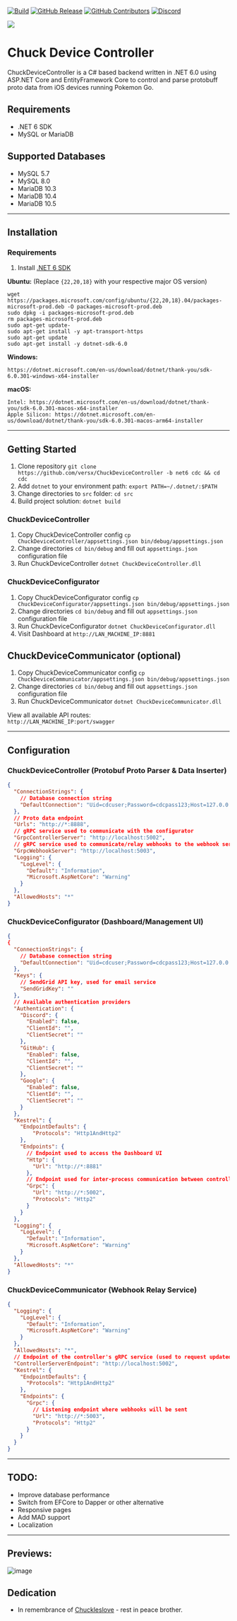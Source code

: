 [![Build](https://github.com/versx/ChuckDeviceController/workflows/.NET/badge.svg)](https://github.com/versx/ChuckDeviceController/actions)
[![GitHub Release](https://img.shields.io/github/release/versx/ChuckDeviceController.svg)](https://github.com/versx/ChuckDeviceController/releases/)
[![GitHub Contributors](https://img.shields.io/github/contributors/versx/ChuckDeviceController.svg)](https://github.com/versx/ChuckDeviceController/graphs/contributors/)
[![Discord](https://img.shields.io/discord/552003258000998401.svg?label=&logo=discord&logoColor=ffffff&color=7389D8&labelColor=6A7EC2)](https://discord.gg/zZ9h9Xa)  

![](https://raw.githubusercontent.com/versx/ChuckDeviceController/net6/src/ChuckDeviceConfigurator/wwwroot/favicons/chuck.gif)

# Chuck Device Controller  
ChuckDeviceController is a C# based backend written in .NET 6.0 using ASP.NET Core and EntityFramework Core to control and parse protobuff proto data from iOS devices running Pokemon Go.


## Requirements
- .NET 6 SDK  
- MySQL or MariaDB  


## Supported Databases  
- MySQL 5.7
- MySQL 8.0
- MariaDB 10.3
- MariaDB 10.4
- MariaDB 10.5

<hr>

## Installation
### Requirements
1. Install [.NET 6 SDK](https://dotnet.microsoft.com/download/dotnet/6.0)  

**Ubuntu:** (Replace `{22,20,18}` with your respective major OS version)  
```
wget https://packages.microsoft.com/config/ubuntu/{22,20,18}.04/packages-microsoft-prod.deb -O packages-microsoft-prod.deb
sudo dpkg -i packages-microsoft-prod.deb
rm packages-microsoft-prod.deb
sudo apt-get update- 
sudo apt-get install -y apt-transport-https
sudo apt-get update
sudo apt-get install -y dotnet-sdk-6.0
```

**Windows:**  
```
https://dotnet.microsoft.com/en-us/download/dotnet/thank-you/sdk-6.0.301-windows-x64-installer
```

**macOS:**
```
Intel: https://dotnet.microsoft.com/en-us/download/dotnet/thank-you/sdk-6.0.301-macos-x64-installer
Apple Silicon: https://dotnet.microsoft.com/en-us/download/dotnet/thank-you/sdk-6.0.301-macos-arm64-installer
```

<hr>

## Getting Started  
1. Clone repository `git clone https://github.com/versx/ChuckDeviceController -b net6 cdc && cd cdc`  
1. Add `dotnet` to your environment path: `export PATH=~/.dotnet/:$PATH`  
1. Change directories to `src` folder: `cd src`  
1. Build project solution: `dotnet build`  

### ChuckDeviceController  
1. Copy ChuckDeviceController config `cp ChuckDeviceController/appsettings.json bin/debug/appsettings.json`  
1. Change directories `cd bin/debug` and fill out `appsettings.json` configuration file  
1. Run ChuckDeviceController `dotnet ChuckDeviceController.dll`  

### ChuckDeviceConfigurator  
1. Copy ChuckDeviceConfigurator config `cp ChuckDeviceConfigurator/appsettings.json bin/debug/appsettings.json`  
1. Change directories `cd bin/debug` and fill out `appsettings.json` configuration file  
1. Run ChuckDeviceConfigurator `dotnet ChuckDeviceConfigurator.dll`  
1. Visit Dashboard at `http://LAN_MACHINE_IP:8881`  

## ChuckDeviceCommunicator (optional)  
1. Copy ChuckDeviceCommunicator config `cp ChuckDeviceCommunicator/appsettings.json bin/debug/appsettings.json`  
1. Change directories `cd bin/debug` and fill out `appsettings.json` configuration file  
1. Run ChuckDeviceCommunicator `dotnet ChuckDeviceCommunicator.dll`  

View all available API routes:  
`http://LAN_MACHINE_IP:port/swagger`  

<hr>

## Configuration  

### ChuckDeviceController (Protobuf Proto Parser & Data Inserter)  
```json
{
  "ConnectionStrings": {
    // Database connection string
    "DefaultConnection": "Uid=cdcuser;Password=cdcpass123;Host=127.0.0.1;Port=3306;Database=cdcdb;old guids=true;Allow User Variables=true;"
  },
  // Proto data endpoint
  "Urls": "http://*:8888",
  // gRPC service used to communicate with the configurator
  "GrpcControllerServer": "http://localhost:5002",
  // gRPC service used to communicate/relay webhooks to the webhook service
  "GrpcWebhookServer": "http://localhost:5003",
  "Logging": {
    "LogLevel": {
      "Default": "Information",
      "Microsoft.AspNetCore": "Warning"
    }
  },
  "AllowedHosts": "*"
}
```

### ChuckDeviceConfigurator (Dashboard/Management UI)  
```json
{
{
  "ConnectionStrings": {
    // Database connection string
    "DefaultConnection": "Uid=cdcuser;Password=cdcpass123;Host=127.0.0.1;Port=3306;Database=cdcdb;old guids=true;Allow User Variables=true;"
  },
  "Keys": {
    // SendGrid API key, used for email service
    "SendGridKey": ""
  },
  // Available authentication providers
  "Authentication": {
    "Discord": {
      "Enabled": false,
      "ClientId": "",
      "ClientSecret": ""
    },
    "GitHub": {
      "Enabled": false,
      "ClientId": "",
      "ClientSecret": ""
    },
    "Google": {
      "Enabled": false,
      "ClientId": "",
      "ClientSecret": ""
    }
  },
  "Kestrel": {
    "EndpointDefaults": {
        "Protocols": "Http1AndHttp2"
    },
    "Endpoints": {
      // Endpoint used to access the Dashboard UI
      "Http": {
        "Url": "http://*:8881"
      },
      // Endpoint used for inter-process communication between controller
      "Grpc": {
        "Url": "http://*:5002",
        "Protocols": "Http2"
      }
    }
  },
  "Logging": {
    "LogLevel": {
      "Default": "Information",
      "Microsoft.AspNetCore": "Warning"
    }
  },
  "AllowedHosts": "*"
}
```

### ChuckDeviceCommunicator (Webhook Relay Service)  
```json
{
  "Logging": {
    "LogLevel": {
      "Default": "Information",
      "Microsoft.AspNetCore": "Warning"
    }
  },
  "AllowedHosts": "*",
  // Endpoint of the controller's gRPC service (used to request updated webhook endpoints)
  "ControllerServerEndpoint": "http://localhost:5002",
  "Kestrel": {
    "EndpointDefaults": {
      "Protocols": "Http1AndHttp2"
    },
    "Endpoints": {
      "Grpc": {
        // Listening endpoint where webhooks will be sent
        "Url": "http://*:5003",
        "Protocols": "Http2"
      }
    }
  }
}

```

<hr>

## TODO:  
- Improve database performance  
- Switch from EFCore to Dapper or other alternative  
- Responsive pages  
- Add MAD support  
- Localization  

<hr>

## Previews:  
![image](https://user-images.githubusercontent.com/1327440/112744187-a3047280-8f52-11eb-8de9-ebc8eae2d833.png)

## Dedication  
- In remembrance of [Chuckleslove](https://github.com/Chuckleslove) - rest in peace brother.  

